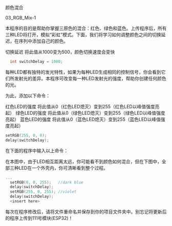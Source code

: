 颜色混合

03_RGB_Mix-1

本程序的目的是帮助你掌握三原色的混合：红色、绿色和蓝色。上传程序后，所有三种LED将打开，模拟“彩虹”模式。下面，我们将学习如何调整颜色之间的切换延迟，在序列中添加自己的颜色。

切换延迟
将此值从1000变为500，颜色切换速度会变快

```c
  int switchDelay = 1000;
```

每种LED都有独特的发光特性，如果为每种LED生成相同的控制信号，你会看到它们所发射光的差异。本程序可改变每一种LED发射光的强度，帮助你创建任何颜色的光。

为此，添加以下命令：

红色LED的强度
将此值从0（红色LED熄灭）变到255（红色LED以峰值强度亮起）
绿色LED的强度
将此值从0（绿色LED熄灭）变到255（绿色LED以峰值强度亮起）
蓝色LED的强度
将此值从0（蓝色LED熄灭）变到255（蓝色LED以峰值强度亮起）

```c
setRGB(255, 0, 0);
delay(switchDelay);
```

在下面的程序中输入以上命令：

在本图中，由于LED相互距离太远，你可能看不到颜色如何混合，但在下图中，全部三种LED在一个外壳内，你可清晰看到整个过程。

```c
...
  setRGB(0, 0, 255);   //dark blue
  delay(switchDelay);
  setRGB(255, 0, 255); //violet
  delay(switchDelay);
  <insert here>
```

每次在程序修改后，请将文件重命名并保存到你的项目文件夹中。别忘记将更新后的程序上传到111号模块(ESP32)！